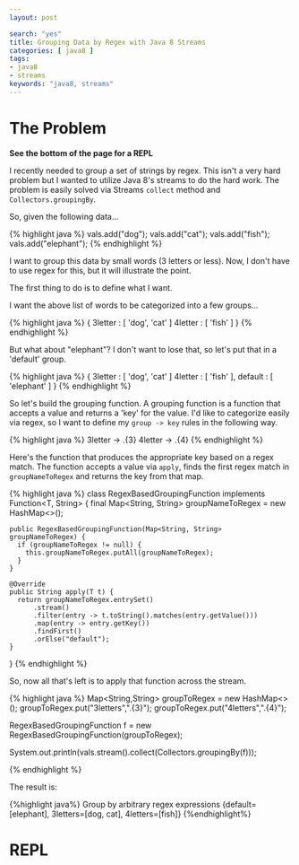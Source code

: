 ```yaml
---
layout: post

search: "yes"
title: Grouping Data by Regex with Java 8 Streams
categories: [ java8 ]
tags:
- java8
- streams
keywords: "java8, streams"
---
```


# The Problem

**See the bottom of the page for a REPL**

I recently needed to group a set of strings by regex.  This isn't a very hard problem but I wanted to utilize Java 8's streams to do the hard work.  The problem is easily solved via Streams ```collect``` method and ```Collectors.groupingBy```.  

So, given the following data...

{% highlight java %}
vals.add("dog");
vals.add("cat");
vals.add("fish");
vals.add("elephant");
{% endhighlight %}


I want to group this data by small words (3 letters or less).  Now, I don't have to use regex for this, but it will illustrate the point.

The first thing to do is to define what I want.

I want the above list of words to be categorized into a few groups...

{% highlight java %}
{
  3letter : [ 'dog', 'cat' ]
  4letter : [ 'fish' ]
}
{% endhighlight %}

But what about "elephant"?  I don't want to lose that, so let's put that in a 'default' group.

{% highlight java %}
{
  3letter : [ 'dog', 'cat' ]
  4letter : [ 'fish' ],
  default : [ 'elephant' ]
}
{% endhighlight %}

So let's build the grouping function.  A grouping function is a function that accepts a value and returns a 'key' for the value.  I'd like to categorize easily via regex, so I want to define my ```group -> key``` rules in the following way.

{% highlight java %}
3letter -> .{3}
4letter -> .{4}
{% endhighlight %}

Here's the function that produces the appropriate key based on a regex match. The function accepts a value via ```apply```, finds the first regex match in ```groupNameToRegex``` and returns the key from that map.

{% highlight java %}
class RegexBasedGroupingFunction<T> implements Function<T, String> {
    final Map<String, String> groupNameToRegex = new HashMap<>();

    public RegexBasedGroupingFunction(Map<String, String> groupNameToRegex) {
      if (groupNameToRegex != null) {
        this.groupNameToRegex.putAll(groupNameToRegex);
      }
    }

    @Override
    public String apply(T t) {
      return groupNameToRegex.entrySet()
          .stream()
          .filter(entry -> t.toString().matches(entry.getValue()))
          .map(entry -> entry.getKey())
          .findFirst()
          .orElse("default");
    }
}
{% endhighlight %}


So, now all that's left is to apply that function across the stream.

{% highlight java %}
Map<String,String> groupToRegex = new HashMap<>();
groupToRegex.put("3letters",".{3}");
groupToRegex.put("4letters",".{4}");

RegexBasedGroupingFunction<String> f = new RegexBasedGroupingFunction(groupToRegex);

System.out.println(vals.stream().collect(Collectors.groupingBy(f)));

{% endhighlight %}

The result is:

{%highlight java%}
Group by arbitrary regex expressions
{default=[elephant], 3letters=[dog, cat], 4letters=[fish]}
{%endhighlight%}


# REPL
<script src="//repl.it/embed/B5UH/0.js"></script>
